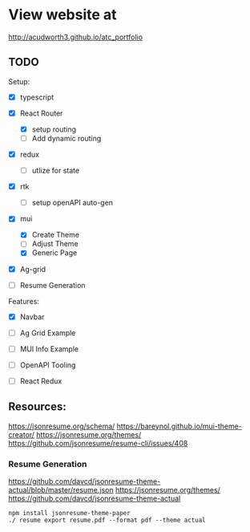 # View website at

http://acudworth3.github.io/atc_portfolio


## TODO 
Setup:
- [x] typescript
- [x] React Router
    - [x] setup routing
    - [ ] Add dynamic routing
- [x] redux
    - [ ] utlize for state
- [x] rtk
    - [ ] setup openAPI auto-gen
- [x] mui
    - [x] Create Theme
    - [ ] Adjust Theme
    - [X] Generic Page
- [x] Ag-grid

- [ ] Resume Generation

Features:
- [X] Navbar
- [ ] Ag Grid Example
- [ ] MUI Info Example
- [ ] OpenAPI Tooling
- [ ] React Redux



## Resources:
https://jsonresume.org/schema/
https://bareynol.github.io/mui-theme-creator/
https://jsonresume.org/themes/
https://github.com/jsonresume/resume-cli/issues/408

### Resume Generation
https://github.com/davcd/jsonresume-theme-actual/blob/master/resume.json
https://jsonresume.org/themes/
https://github.com/davcd/jsonresume-theme-actual
```
npm install jsonresume-theme-paper
./ resume export resume.pdf --format pdf --theme actual
```